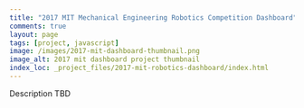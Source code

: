 ```yaml
---
title: "2017 MIT Mechanical Engineering Robotics Competition Dashboard"
comments: true
layout: page
tags: [project, javascript]
image: /images/2017-mit-dashboard-thumbnail.png
image_alt: 2017 mit dashboard project thumbnail
index_loc: _project_files/2017-mit-robotics-dashboard/index.html
---
```


Description TBD

